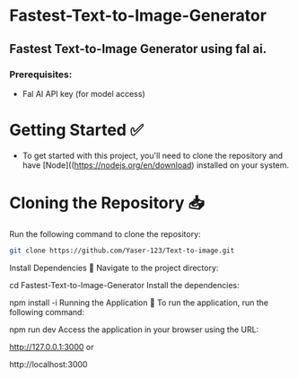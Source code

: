 # Fastest-Text-to-Image-Generator
## Fastest Text-to-Image Generator using fal ai.

### Prerequisites:
- Fal AI API key (for model access)

# Getting Started ✅
- To get started with this project, you'll need to clone the repository and have [Node]((https://nodejs.org/en/download) installed on your system.

# Cloning the Repository 📥
Run the following command to clone the repository:

```bash
git clone https://github.com/Yaser-123/Text-to-image.git
```
Install Dependencies 🔧
Navigate to the project directory:

cd Fastest-Text-to-Image-Generator
Install the dependencies:

npm install -i
Running the Application 🚀
To run the application, run the following command:

npm run dev
Access the application in your browser using the URL:

http://127.0.0.1:3000
or

http://localhost:3000
